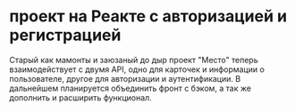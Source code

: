 # проект на Реакте с авторизацией и регистрацией

Старый как мамонты и заюзаный до дыр проект "Место" теперь взаимодействует с двумя API, одно для карточек и информации о пользователе, другое для авторизации и аутентификации. В дальнейшем планируется объединить фронт с бэком, а так же дополнить и расширить функционал.
